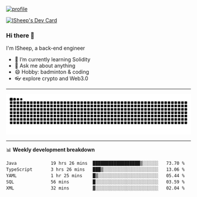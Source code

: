 [![profile](https://user-images.githubusercontent.com/54968314/208005045-e4b42f3b-833d-4242-bfcc-e764865553a2.svg)](https://www.calligrapher.ai/)

<a href="https://app.daily.dev/linziyang1106"><img src="https://api.daily.dev/devcards/v2/i4Spwx5Skx5FpTqWcwoit.png?r=kgx&type=wide" width="652" alt="ISheep's Dev Card"/></a>

### Hi there 🐏

I'm ISheep, a back-end engineer

- 🔭 I’m currently learning Solidity
- 💬 Ask me about anything
- 😄 Hobby: badminton & coding
- 👓 explore crypto and Web3.0

-------

![](https://raw.githubusercontent.com/ISheepp/ISheepp/output/github-contribution-grid-snake.svg)

-------

📊 **Weekly development breakdown**
<!--START_SECTION:waka-->

```txt
Java             19 hrs 26 mins  ██████████████████▒░░░░░░   73.70 %
TypeScript       3 hrs 26 mins   ███▒░░░░░░░░░░░░░░░░░░░░░   13.06 %
YAML             1 hr 25 mins    █▒░░░░░░░░░░░░░░░░░░░░░░░   05.44 %
SQL              56 mins         █░░░░░░░░░░░░░░░░░░░░░░░░   03.59 %
XML              32 mins         ▓░░░░░░░░░░░░░░░░░░░░░░░░   02.04 %
```

<!--END_SECTION:waka-->
